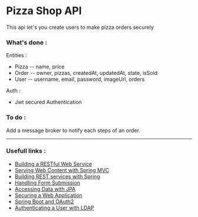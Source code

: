 # Pizza Shop API

This api let's you create users to make pizza orders securely

### What's done :

Entities :
* Pizza -- name, price
* Order -- owner, pizzas, createdAt, updatedAt, state, isSold
* User -- username, email, password, imageUrl, orders

Auth :
* Jwt secured Authentication

### To do :
Add a message broker to notify each steps of an order.

<hr>

### Usefull links :
* [Building a RESTful Web Service](https://spring.io/guides/gs/rest-service/)
* [Serving Web Content with Spring MVC](https://spring.io/guides/gs/serving-web-content/)
* [Building REST services with Spring](https://spring.io/guides/tutorials/rest/)
* [Handling Form Submission](https://spring.io/guides/gs/handling-form-submission/)
* [Accessing Data with JPA](https://spring.io/guides/gs/accessing-data-jpa/)
* [Securing a Web Application](https://spring.io/guides/gs/securing-web/)
* [Spring Boot and OAuth2](https://spring.io/guides/tutorials/spring-boot-oauth2/)
* [Authenticating a User with LDAP](https://spring.io/guides/gs/authenticating-ldap/)

